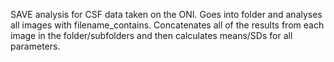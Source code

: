 SAVE analysis for CSF data taken on the ONI. Goes into folder and 
analyses all images with filename_contains. Concatenates all of the 
results from each image in the folder/subfolders and then calculates 
means/SDs for all parameters. 

